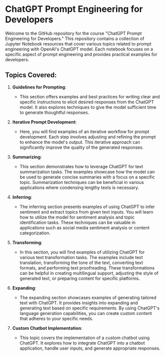 # ChatGPT Prompt Engineering for Developers

Welcome to the GitHub repository for the course "ChatGPT Prompt Engineering for Developers." This repository contains a collection of Jupyter Notebook resources that cover various topics related to prompt engineering with OpenAI's ChatGPT model. Each notebook focuses on a specific aspect of prompt engineering and provides practical examples for developers.

## Topics Covered:

1. **Guidelines for Prompting**:
   - This section offers examples and best practices for writing clear and specific instructions to elicit desired responses from the ChatGPT model. It also explores techniques to give the model sufficient time to generate thoughtful responses.

2. **Iterative Prompt Development**:
   - Here, you will find examples of an iterative workflow for prompt development. Each step involves adjusting and refining the prompt to enhance the model's output. This iterative approach can significantly improve the quality of the generated responses.

3. **Summarizing**:
   - This section demonstrates how to leverage ChatGPT for text summarization tasks. The examples showcase how the model can be used to generate concise summaries with a focus on a specific topic. Summarization techniques can be beneficial in various applications where condensing lengthy texts is necessary.

4. **Inferring**:
   - The inferring section presents examples of using ChatGPT to infer sentiment and extract topics from given text inputs. You will learn how to utilize the model for sentiment analysis and topic identification tasks. These techniques can be valuable in applications such as social media sentiment analysis or content categorization.

5. **Transforming**:
   - In this section, you will find examples of utilizing ChatGPT for various text transformation tasks. The examples include text translation, transforming the tone of the text, converting text formats, and performing text proofreading. These transformations can be helpful in creating multilingual support, adjusting the style of generated text, or preparing content for specific platforms.

6. **Expanding**:
   - The expanding section showcases examples of generating tailored text with ChatGPT. It provides insights into expanding and generating text based on specific requirements. By using ChatGPT's language generation capabilities, you can create custom content that adheres to your specific needs.

7. **Custom Chatbot Implementation**:
   - This topic covers the implementation of a custom chatbot using ChatGPT. It explores how to integrate ChatGPT into a chatbot application, handle user inputs, and generate appropriate responses.

